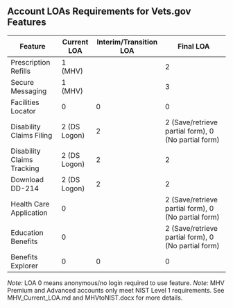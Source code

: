 ## Account LOAs Requirements for Vets.gov Features

Feature|Current LOA|Interim/Transition LOA|Final LOA
|-----|-----|-----|-----|
Prescription Refills|1 (MHV)| |2
Secure Messaging|1 (MHV)| |3
Facilities Locator|0|0|0
Disability Claims Filing|2 (DS Logon)|2|2 (Save/retrieve partial form), 0 (No partial form)
Disability Claims Tracking|2 (DS Logon)|2|2
Download DD-214|2 (DS Logon)|2|2
Health Care Application|0| |2 (Save/retrieve partial form), 0 (No partial form)
Education Benefits|0| |2 (Save/retrieve partial form), 0 (No partial form)
Benefits Explorer|0|0|0


_Note:_ LOA 0 means anonymous/no login required to use feature.
_Note:_ MHV Premium and Advanced accounts only meet NIST Level 1 requirements. See MHV_Current_LOA.md and MHVtoNIST.docx for more details.
